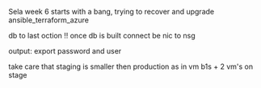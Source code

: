 Sela week 6 starts with a bang, trying to recover and upgrade
ansible_terraform_azure




<!-- need to build a deploy-

production | staging -->

db to last oction
!! once db is built
connect be nic to nsg

output:
export password and user

take care that staging is smaller then production as in vm b1s + 2 vm's on stage
